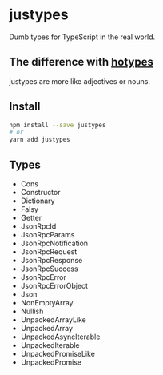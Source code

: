 # justypes
Dumb types for TypeScript in the real world.

## The difference with [hotypes]

justypes are more like adjectives or nouns.

[hotypes]: https://www.npmjs.com/package/hotypes

## Install

```sh
npm install --save justypes
# or
yarn add justypes
```

## Types

- Cons
- Constructor
- Dictionary
- Falsy
- Getter
- JsonRpcId
- JsonRpcParams
- JsonRpcNotification
- JsonRpcRequest
- JsonRpcResponse
- JsonRpcSuccess
- JsonRpcError
- JsonRpcErrorObject
- Json
- NonEmptyArray
- Nullish
- UnpackedArrayLike
- UnpackedArray
- UnpackedAsyncIterable
- UnpackedIterable
- UnpackedPromiseLike
- UnpackedPromise
